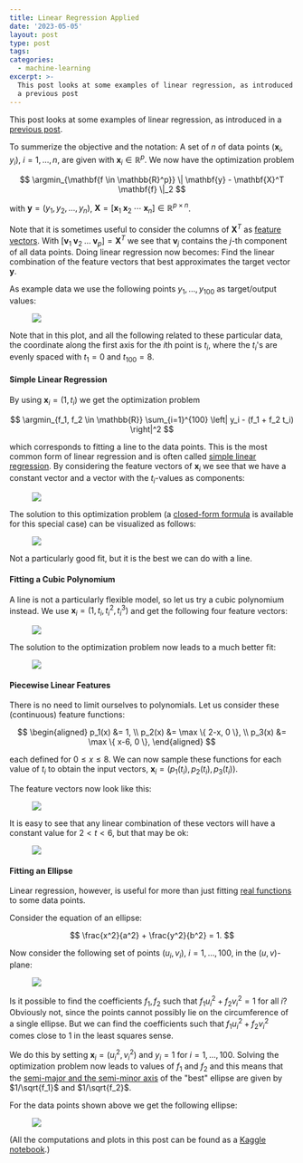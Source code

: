 ```yaml
---
title: Linear Regression Applied
date: '2023-05-05'
layout: post
type: post
tags:
categories:
  - machine-learning
excerpt: >-
  This post looks at some examples of linear regression, as introduced in
  a previous post
---
```

This post looks at some examples of linear regression, as introduced in
a [previous post](/blog/2023/05/linear-regression-basics/).

To summerize the objective and the notation:
A set of $n$ of data points $(\mathbf{x}_i, y_i)$, $i=1,\ldots,n$, are given
with $\mathbf{x}_i \in \mathbb{R}^p$.
We now have the optimization problem

$$
\argmin_{\mathbf{f \in \mathbb{R}^p}} \| \mathbf{y} - \mathbf{X}^T \mathbf{f} \|_2
$$

with $\mathbf{y} = (y_1, y_2, \ldots, y_n)$,
$\mathbf{X} = [ \mathbf{x}_1 \; \mathbf{x}_2 \; \cdots \; \mathbf{x}_n ] \in \mathbb{R}^{p \times n}$.

Note that it is sometimes useful to consider the columns of $\mathbf{X}^T$ as
[feature vectors](https://en.wikipedia.org/wiki/Feature_(machine_learning)).
With $[\textbf{v}_1 \; \textbf{v}_2 \; \ldots \; \textbf{v}_p] = \mathbf{X}^T$
we see that $\textbf{v}_j$ contains the $j$-th component of all data points.
Doing linear regression now becomes: Find the linear combination of the feature
vectors that best approximates the target vector $\mathbf{y}$.

As example data we use the following points $y_1, \ldots, y_{100}$ as
target/output values:

<figure>
  <img src="/media/linreg/points.svg" class="width30rem">
</figure>

Note that in this plot, and all the following related to these particular data,
the coordinate along the first axis for the $i$th point is $t_i$,
where the $t_i$'s are evenly spaced with $t_1=0$ and $t_{100}=8$.

#### Simple Linear Regression

By using $\mathbf{x}_i = (1, t_i)$ we get the optimization problem

$$
\argmin_{f_1, f_2 \in \mathbb{R}} \sum_{i=1}^{100} \left| y_i - (f_1 + f_2 t_i) \right|^2
$$

which corresponds to fitting a line to the data points.
This is the most common form of linear regression and is often called
[simple linear regression](https://en.wikipedia.org/wiki/Simple_linear_regression).
By considering the feature vectors of $\mathbf{x}_i$ we see that we have
a constant vector and a vector with the $t_i$-values as components:

<figure>
  <img src="/media/linreg/simple_linreg_feat.svg" class="width30rem">
</figure>

The solution to this optimization problem (a
[closed-form formula](https://en.wikipedia.org/wiki/Proofs_involving_ordinary_least_squares#Derivation_of_simple_linear_regression_estimators)
is available for this special case) can be visualized as follows:

<figure>
  <img src="/media/linreg/simple_linreg_fit.svg" class="width30rem">
</figure>

Not a particularly good fit, but it is the best we can do with a line.

#### Fitting a Cubic Polynomium

A line is not a particularly flexible model, so let us try a cubic polynomium instead.
We use $\mathbf{x}_i = (1, t_i, t_i^2, t_i^3)$ and get the following four feature vectors:

<figure>
  <img src="/media/linreg/cubic_feat.svg" class="width30rem">
</figure>

The solution to the optimization problem now leads to a much better fit:

<figure>
  <img src="/media/linreg/cubic_fit.svg" class="width30rem">
</figure>

#### Piecewise Linear Features

There is no need to limit ourselves to polynomials. Let us consider these
(continuous) feature functions:

$$
\begin{aligned}
p_1(x) &= 1, \\
p_2(x) &= \max \{ 2-x, 0 \}, \\
p_3(x) &= \max \{ x-6, 0 \},
\end{aligned}
$$

each defined for $0 \leq x \leq 8$. We can now sample these functions for
each value of $t_i$ to obtain the input vectors,
$\mathbf{x}_i = (p_1(t_i), p_2(t_i), p_3(t_i))$.

The feature vectors now look like this:

<figure>
  <img src="/media/linreg/piecewise_feat.svg" class="width30rem">
</figure>

It is easy to see that any linear combination of these vectors will
have a constant value for $2 < t < 6$, but that may be ok:

<figure>
  <img src="/media/linreg/piecewise_fit.svg" class="width30rem">
</figure>

#### Fitting an Ellipse

Linear regression, however, is useful for more than just fitting
[real functions](https://en.wikipedia.org/wiki/Function_of_a_real_variable#Real_function)
to some data points.

Consider the equation of an ellipse:

$$
\frac{x^2}{a^2} + \frac{y^2}{b^2} = 1.
$$

Now consider the following set of points $(u_i, v_i)$, $i=1,\ldots,100$,
in the $(u,v)$-plane:

<figure>
  <img src="/media/linreg/ellipse_feat.svg" class="width30rem">
</figure>

Is it possible to find the coefficients $f_1, f_2$ such that
$f_1 u_i^2 + f_2 v_i^2 = 1$ for all $i$?
Obviously not, since the points cannot possibly lie on the
circumference of a single ellipse.
But we can find the coefficients such that
$f_1 u_i^2 + f_2 v_i^2$ comes close to $1$ in the least squares sense.

We do this by setting $\mathbf{x}_i = (u_i^2, v_i^2)$ and $y_i = 1$
for $i=1,\ldots,100$.
Solving the optimization problem now leads to values of $f_1$ and $f_2$
and this means that the
[semi-major and the semi-minor axis](https://en.wikipedia.org/wiki/Semi-major_and_semi-minor_axes)
of the "best" ellipse are given by $1/\sqrt{f_1}$ and $1/\sqrt{f_2}$.

For the data points shown above we get the following ellipse:

<figure>
  <img src="/media/linreg/ellipse.svg" class="width30rem">
</figure>

(All the computations and plots in this post can be found as a
[Kaggle notebook](https://www.kaggle.com/janmarthedalrasmussen/linear-regression-examples).)
